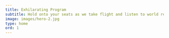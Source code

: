 ```yaml
---
title: Exhilarating Program 
subtitle: Hold onto your seats as we take flight and listen to world renowned speakers. We have knowledge based in-depth analysis, shared journeys, panel sessions and Q&A to leave all of our attendees ready to fly.
image: images/hero-2.jpg
type: home
ord: 1
---
```

